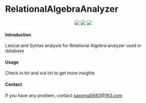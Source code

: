 # RelationalAlgebraAnalyzer

<p align="center">
  <img src="https://img.shields.io/badge/made%20by-Group11-blue.svg?style=flat-square" />
  <img src="https://img.shields.io/badge/project-UIC COMP3173 Project-yellow.svg?style=flat-square" />
<img src="https://img.shields.io/badge/version-0.0.1-darkgreen.svg?style=flat-square" />
</p>


#### Introduction
Lexical and Syntax analysis for Relational Algebra analyzer used in database

#### Usage
Check in.txt and out.txt to get more insights

#### Contact
If you have any problem, contact saxonsa5683@163.com

